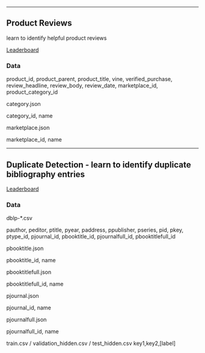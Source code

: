 


----

## Product Reviews 

learn to identify helpful product reviews

[Leaderboard](http://big-data-competitions.westeurope.cloudapp.azure.com:8080/reviews)

### Data

product_id, product_parent, product_title, vine, verified_purchase, review_headline, review_body, review_date, marketplace_id, product_category_id


category.json

category_id, name


marketplace.json

marketplace_id, name

---

## Duplicate Detection - learn to identify duplicate bibliography entries

[Leaderboard](http://big-data-competitions.westeurope.cloudapp.azure.com:8080/dblp)

### Data

dblp-*.csv

pauthor, peditor, ptitle, pyear, paddress, ppublisher, pseries, pid, pkey, ptype_id, pjournal_id, pbooktitle_id, pjournalfull_id, pbooktitlefull_id

pbooktitle.json

pbooktitle_id, name

pbooktitlefull.json

pbooktitlefull_id, name


pjournal.json

pjournal_id, name


pjournalfull.json

pjournalfull_id, name


train.csv / validation_hidden.csv / test_hidden.csv
key1,key2,[label]
